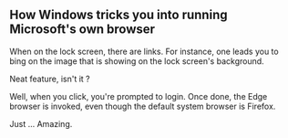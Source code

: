 How Windows tricks you into running Microsoft's own browser
---

When on the lock screen, there are links.
For instance, one leads you to bing on the image that is showing on the lock screen's background.

Neat feature, isn't it ?

Well, when you click, you're prompted to login.
Once done, the Edge browser is invoked, even though the default system browser is Firefox.

Just ... Amazing.
